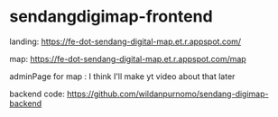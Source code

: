 # sendangdigimap-frontend

landing: https://fe-dot-sendang-digital-map.et.r.appspot.com/

map: https://fe-dot-sendang-digital-map.et.r.appspot.com/map

adminPage for map : I think I'll make yt video about that later

backend code: https://github.com/wildanpurnomo/sendang-digimap-backend

